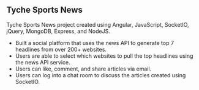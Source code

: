 ## Tyche Sports News

Tyche Sports News project created using Angular, JavaScript, SocketIO, jQuery, MongoDB, Express, and NodeJS.
  * Built a social platform that uses the news API to generate top 7 headlines from over 200+ websites.
  * Users are able to select which websites to pull the top headlines using the news API service.
  * Users can like, comment, and share articles via email.
  * Users can log into a chat room to discuss the articles created using SocketIO.

